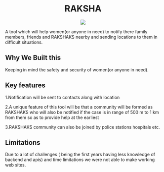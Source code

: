 <h1 align ="center">RAKSHA</h1>

<p align="center">
<img src="https://th.bing.com/th/id/OIP.DZ2XKdyPukhT7jG4d6htDgAAAA?w=170&h=183&c=7&o=5&pid=1.7"/>
 </p>

A tool which will help women(or anyone in need) to notify there family members, friends and RAKSHAKS neerby and sending locations to them in difficult situations.

## Why We Built this
Keeping in mind the safety and security of women(or anyone in need).

## Key features 

1.Notification will be sent to contacts along with location

2.A unique feature of this tool will be that a community will be formed as RAKSHAKS who will also be notified if the case is in range of 500 m to 1 km from them so as to provide help at the earliest

3.RAKSHAKS community can also be joined by police stations hospitals etc.

## Limitations
Due to a lot of challenges ( being the first years having less knowledge of backend and apis)  and time limitations we were not able to make working web sites.
